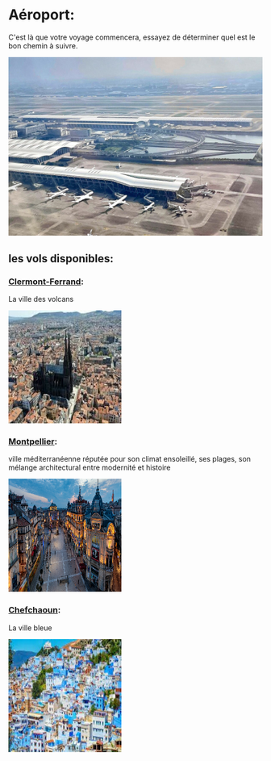 # Aéroport: 
C'est là que votre voyage commencera, essayez de déterminer quel est le bon chemin à suivre.


![Aéroport](../ressources/depart.jpg)


## les vols disponibles:
### [Clermont-Ferrand](clermont-ferrand.md):
La ville des volcans

![Clermont-Ferrand](../ressources/clermont-ferrand.jpg)

### [Montpellier](montpellier.md):
ville méditerranéenne  réputée pour son climat ensoleillé, ses plages, son mélange architectural entre modernité et histoire

![Montpellier](../ressources/montpellier.png)

### [Chefchaoun](Chefchaoun.md):
La ville bleue

![Chefchaoun](../ressources/chefchouan.jpg)


